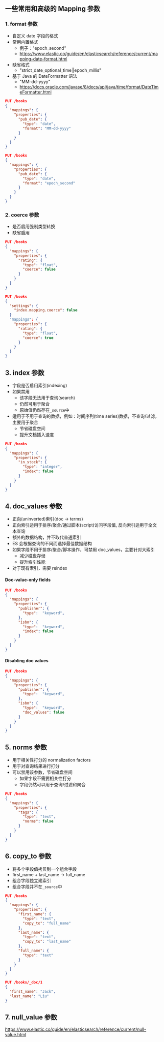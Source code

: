 ## 一些常用和高级的 Mapping 参数

### 1. format 参数

- 自定义 date 字段的格式
- 常用内置格式
  - 例子："epoch_second"
  - https://www.elastic.co/guide/en/elasticsearch/reference/current/mapping-date-format.html
- 缺省格式
  - "strict_date_optional_time||epoch_millis"
- 基于 Java 的 DateFormatter 语法
  - "MM-dd-yyyy"
  - https://docs.oracle.com/javase/8/docs/api/java/time/format/DateTimeFormatter.html

```json
PUT /books
{
  "mappings": {
    "properties": {
      "pub_date": {
        "type": "date",
        "format": "MM-dd-yyyy"
      }
    }
  }
}

PUT /books
{
  "mappings": {
    "properties": {
      "pub_date": {
        "type": "date",
        "format": "epoch_second"
      }
    }
  }
}
```

### 2. coerce 参数

- 是否启用强制类型转换
- 缺省启用

```json
PUT /books
{
  "mappings": {
    "properties": {
      "rating": {
        "type": "float",
        "coerce": false
      }
    }
  }
}

PUT /books
{
  "settings": {
    "index.mapping.coerce": false
  }
  "mappings": {
    "properties": {
      "rating": {
        "type": "float",
        "coerce": true
      }
    }
  }
}
```

## 3. index 参数

- 字段是否启用索引(indexing)
- 如果禁用
  - 该字段无法用于查询(search)
  - 仍然可用于聚合
  - 原始值仍然存在`_source`中
- 适用于不用于查询的数据，例如：时间序列(time series)数据，不查询/过滤，主要用于聚合
  - 节省磁盘空间
  - 提升文档插入速度

```json
PUT /books
{
  "mappings": {
    "properties": {
      "in_stock": {
        "type": "integer",
        "index": false
      }
    }
  }
}
```

## 4. doc_values 参数

- 正向(uninverted)索引(doc -> terms)
- 正向索引适用于排序/聚合/通过脚本(script)访问字段值, 反向索引适用于全文本查询
- 额外的数据结构，并不取代普通索引
- ES 会根据查询的不同而选择最佳数据结构
- 如果字段不用于排序/聚合/脚本操作，可禁用 doc_values，主要针对大索引
  - 减少磁盘存储
  - 提升索引性能
- 对于现有索引，需要 reindex

#### Doc-value-only fields

```json
PUT /books
{
  "mappings": {
    "properties": {
      "publisher": {
        "type":  "keyword",
      },
      "isbn": {
        "type":  "keyword",
        "index": false
      }
    }
  }
}
```

#### Disabling doc values

```json
PUT /books
{
  "mappings": {
    "properties": {
      "publisher": {
        "type":  "keyword",
      },
      "isbn": {
        "type":  "keyword",
        "doc_values": false
      }
    }
  }
}
```

## 5. norms 参数

- 用于相关性打分的 normalization factors
- 用于对查询结果进行打分
- 可以禁用该参数，节省磁盘空间
  - 如果字段不需要相关性打分
  - 字段仍然可以用于查询/过滤和聚合

```json
PUT /books
{
  "mappings": {
    "properties": {
      "tags": {
        "type": "text",
        "norms": false
      }
    }
  }
}
```

## 6. copy_to 参数

- 将多个字段值拷贝到一个组合字段
- first_name + last_name -> full_name
- 组合字段独立建索引
- 组合字段并不在`_source`中

```json
PUT /books
{
  "mappings": {
    "properties": {
      "first_name": {
        "type": "text",
        "copy_to": "full_name"
      },
      "last_name": {
        "type": "text",
        "copy_to": "last_name"
      },
      "full_name": {
        "type": "text"
      }
    }
  }
}

PUT /books/_doc/1
{
  "first_name": "Jack",
  "last_name": "Liu"
}
```

## 7. null_value 参数

https://www.elastic.co/guide/en/elasticsearch/reference/current/null-value.html
